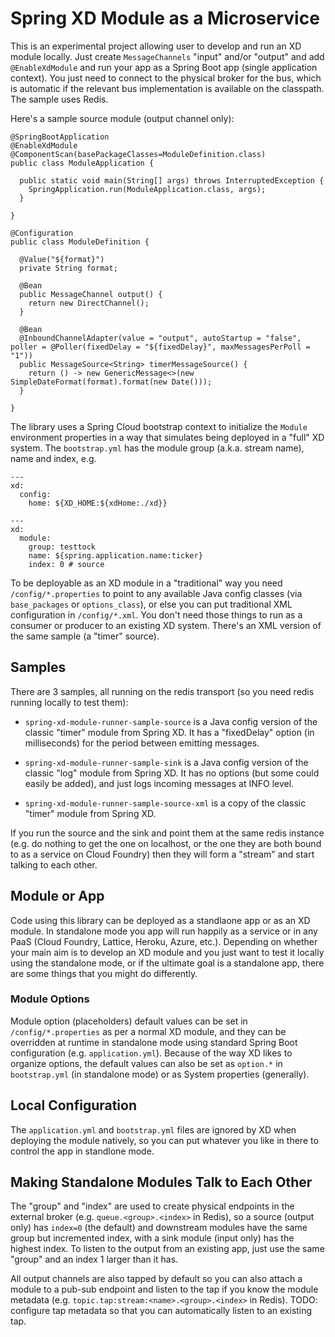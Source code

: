# Spring XD Module as a Microservice

This is an experimental project allowing user to develop and run an XD module locally. Just create `MessageChannels` "input" and/or "output" and add `@EnableXdModule` and run your app as a Spring Boot app (single application context).  You just need to connect to the physical broker for the bus, which is automatic if the relevant bus implementation is available on the classpath. The sample uses Redis.

Here's a sample source module (output channel only):

```
@SpringBootApplication
@EnableXdModule
@ComponentScan(basePackageClasses=ModuleDefinition.class)
public class ModuleApplication {

  public static void main(String[] args) throws InterruptedException {
    SpringApplication.run(ModuleApplication.class, args);
  }

}

@Configuration
public class ModuleDefinition {

  @Value("${format}")
  private String format;

  @Bean
  public MessageChannel output() {
    return new DirectChannel();
  }

  @Bean
  @InboundChannelAdapter(value = "output", autoStartup = "false", poller = @Poller(fixedDelay = "${fixedDelay}", maxMessagesPerPoll = "1"))
  public MessageSource<String> timerMessageSource() {
    return () -> new GenericMessage<>(new SimpleDateFormat(format).format(new Date()));
  }

}
```

The library uses a Spring Cloud bootstrap context to initialize the `Module` environment properties in a way that simulates being deployed in a "full" XD system. The `bootstrap.yml` has the module group (a.k.a. stream name), name and index, e.g.

```
---
xd:
  config:
    home: ${XD_HOME:${xdHome:./xd}}

---
xd:
  module:
    group: testtock
    name: ${spring.application.name:ticker}
    index: 0 # source
```

To be deployable as an XD module in a "traditional" way you need `/config/*.properties` to point to any available Java config classes (via `base_packages` or `options_class`), or else you can put traditional XML configuration in `/config/*.xml`. You don't need those things to run as a consumer or producer to an existing XD system. There's an XML version of the same sample (a "timer" source).

## Samples

There are 3 samples, all running on the redis transport (so you need redis running locally to test them):

* `spring-xd-module-runner-sample-source` is a Java config version of the classic "timer" module from Spring XD. It has a "fixedDelay" option (in milliseconds) for the period between emitting messages.

* `spring-xd-module-runner-sample-sink` is a Java config version of the classic "log" module from Spring XD. It has no options (but some could easily be added), and just logs incoming messages at INFO level.

* `spring-xd-module-runner-sample-source-xml` is a copy of the classic "timer" module from Spring XD.

If you run the source and the sink and point them at the same redis instance (e.g. do nothing to get the one on localhost, or the one they are both bound to as a service on Cloud Foundry) then they will form a "stream" and start talking to each other.

## Module or App

Code using this library can be deployed as a standlaone app or as an XD module. In standalone mode you app will run happily as a service or in any PaaS (Cloud Foundry, Lattice, Heroku, Azure, etc.). Depending on whether your main aim is to develop an XD module and you just want to test it locally using the standalone mode, or if the ultimate goal is a standalone app, there are some things that you might do differently.

### Module Options

Module option (placeholders) default values can be set in `/config/*.properties` as per a normal XD module, and they can be overridden at runtime in standalone mode using standard Spring Boot configuration (e.g. `application.yml`). Because of the way XD likes to organize options, the default values can also be set as `option.*` in `bootstrap.yml` (in standalone mode) or as System properties (generally).

## Local Configuration

The `application.yml` and `bootstrap.yml` files are ignored by XD when deploying the module natively, so you can put whatever you like in there to control the app in standlone mode.

## Making Standalone Modules Talk to Each Other

The "group" and "index" are used to create physical endpoints in the external broker (e.g. `queue.<group>.<index>` in Redis), so a source (output only) has `index=0` (the default) and downstream modules have the same group but incremented index, with a sink module (input only) has the highest index. To listen to the output from an existing app, just use the same "group" and an index 1 larger than it has.

All output channels are also tapped by default so you can also attach a module to a pub-sub endpoint and listen to the tap if you know the module metadata (e.g. `topic.tap:stream:<name>.<group>.<index>` in Redis). TODO: configure tap metadata so that you can automatically listen to an existing tap.


